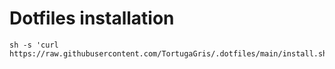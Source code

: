 # Dotfiles installation
```
sh -s 'curl https://raw.githubusercontent.com/TortugaGris/.dotfiles/main/install.sh'
```

